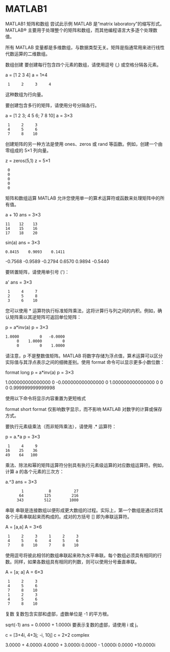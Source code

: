 # MATLAB1
MATLAB1
矩阵和数组
尝试此示例
MATLAB 是“matrix laboratory”的缩写形式。MATLAB® 主要用于处理整个的矩阵和数组，而其他编程语言大多逐个处理数值。

所有 MATLAB 变量都是多维数组，与数据类型无关。矩阵是指通常用来进行线性代数运算的二维数组。

数组创建
要创建每行包含四个元素的数组，请使用逗号 (,) 或空格分隔各元素。

a = [1 2 3 4]
a = 1×4

     1     2     3     4

这种数组为行向量。

要创建包含多行的矩阵，请使用分号分隔各行。

a = [1 2 3; 4 5 6; 7 8 10]
a = 3×3

     1     2     3
     4     5     6
     7     8    10

创建矩阵的另一种方法是使用 ones、zeros 或 rand 等函数。例如，创建一个由零组成的 5×1 列向量。

z = zeros(5,1)
z = 5×1

     0
     0
     0
     0
     0

矩阵和数组运算
MATLAB 允许您使用单一的算术运算符或函数来处理矩阵中的所有值。

a + 10
ans = 3×3

    11    12    13
    14    15    16
    17    18    20

sin(a)
ans = 3×3

    0.8415    0.9093    0.1411
   -0.7568   -0.9589   -0.2794
    0.6570    0.9894   -0.5440

要转置矩阵，请使用单引号 (')：

a'
ans = 3×3

     1     4     7
     2     5     8
     3     6    10

您可以使用 * 运算符执行标准矩阵乘法，这将计算行与列之间的内积。例如，确认矩阵乘以其逆矩阵可返回单位矩阵：

p = a*inv(a)
p = 3×3

    1.0000         0   -0.0000
         0    1.0000         0
         0         0    1.0000

请注意，p 不是整数值矩阵。MATLAB 将数字存储为浮点值，算术运算可以区分实际值与其浮点表示之间的细微差别。使用 format 命令可以显示更多小数位数：

format long
p = a*inv(a)
p = 3×3

   1.000000000000000                   0  -0.000000000000000
                   0   1.000000000000000                   0
                   0                   0   0.999999999999998

使用以下命令将显示内容重置为更短格式

format short
format 仅影响数字显示，而不影响 MATLAB 对数字的计算或保存方式。

要执行元素级乘法（而非矩阵乘法），请使用 .* 运算符：

p = a.*a
p = 3×3

     1     4     9
    16    25    36
    49    64   100

乘法、除法和幂的矩阵运算符分别具有执行元素级运算的对应数组运算符。例如，计算 a 的各个元素的三次方：

a.^3
ans = 3×3

           1           8          27
          64         125         216
         343         512        1000

串联
串联是连接数组以便形成更大数组的过程。实际上，第一个数组是通过将其各个元素串联起来而构成的。成对的方括号 [] 即为串联运算符。

A = [a,a]
A = 3×6

     1     2     3     1     2     3
     4     5     6     4     5     6
     7     8    10     7     8    10

使用逗号将彼此相邻的数组串联起来称为水平串联。每个数组必须具有相同的行数。同样，如果各数组具有相同的列数，则可以使用分号垂直串联。

A = [a; a]
A = 6×3

     1     2     3
     4     5     6
     7     8    10
     1     2     3
     4     5     6
     7     8    10

复数
复数包含实部和虚部，虚数单位是 -1 的平方根。

sqrt(-1)
ans = 0.0000 + 1.0000i
要表示复数的虚部，请使用 i 或 j。

c = [3+4i, 4+3j; -i, 10j]
c = 2×2 complex

   3.0000 + 4.0000i   4.0000 + 3.0000i
   0.0000 - 1.0000i   0.0000 +10.0000i
